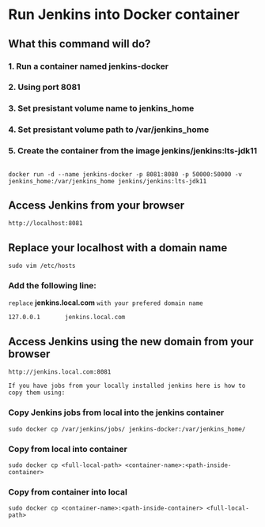 # Run Jenkins into Docker container 

## What this command will do?

### 1. Run a container named jenkins-docker
### 2. Using port 8081
### 3. Set presistant volume name to jenkins_home
### 4. Set presistant volume path to /var/jenkins_home
### 5. Create the container from the image jenkins/jenkins:lts-jdk11

```

docker run -d --name jenkins-docker -p 8081:8080 -p 50000:50000 -v jenkins_home:/var/jenkins_home jenkins/jenkins:lts-jdk11

```

## Access Jenkins from your browser 

```
http://localhost:8081
```

## Replace your localhost with a domain name 

```
sudo vim /etc/hosts
```

### Add the following line:
`replace` **jenkins.local.com** `with your prefered domain name`
```
127.0.0.1       jenkins.local.com
```

## Access Jenkins using the new domain from your browser 
```
http://jenkins.local.com:8081
```

`If you have jobs from your locally installed jenkins here is how to copy them using:`

### Copy Jenkins jobs from local into the jenkins container
```
sudo docker cp /var/jenkins/jobs/ jenkins-docker:/var/jenkins_home/
```

### Copy from local into container 
```
sudo docker cp <full-local-path> <container-name>:<path-inside-container>
```

### Copy from container into local
```
sudo docker cp <container-name>:<path-inside-container> <full-local-path>
```